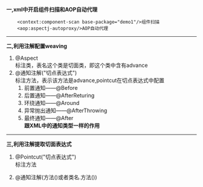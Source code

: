 **一,xml中开启组件扫描和AOP自动代理**
```
    <context:component-scan base-package="demo1"/>组件扫描
    <aop:aspectj-autoproxy/>AOP自动代理
```
***
**二,利用注解配置weaving**   
1. @Aspect  
   标注类，表名这个类是切面类，即这个类中含有advance
2. @通知注解("切点表达式")  
   标注方法，表示该方法是advance,pointcut在切点表达式中配置  
   1. 前置通知——@Before
    2. 后置通知——@AfterReturing
    3. 环绕通知——@Around
    4. 异常抛出通知——@AfterThrowing
    5. 最终通知——@After  
    **跟XML中的通知类型一样的作用**
       
***
**三,利用注解提取切面表达式**  
1. @Pointcut("切点表达式")  
   标注方法  
   
2. @通知注解(方法()或者类名.方法())
